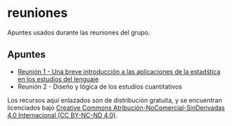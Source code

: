 # reuniones
Apuntes usados durante las reuniones del grupo.

## Apuntes

* [Reunión 1 - Una breve introducción a las aplicaciones de la estadśtica en los estudios del lenguaje](https://rawgit.com/gesel/reuniones/master/reunion1/reunion1.html)
* Reunión 2 - Diseño y lógica de los estudios cuantitativos

Los recursos aquí enlazados son de distribución gratuita, y se encuentran licenciados bajo [Creative Commons Atribución-NoComercial-SinDerivadas 4.0 Internacional (CC BY-NC-ND 4.0)](https://creativecommons.org/licenses/by-nc-nd/4.0/deed.es).
